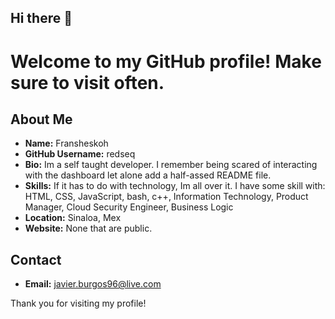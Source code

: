 ## Hi there 👋

<!--
**redseq/redseq** is a ✨ _special_ ✨ repository because its `README.md` (this file) appears on your GitHub profile.

Here are some ideas to get you started:

- 🔭 I’m currently working on ...
- 🌱 I’m currently learning ...
- 👯 I’m looking to collaborate on ...
- 🤔 I’m looking for help with ...
- 💬 Ask me about ...
- 📫 How to reach me: ...
- 😄 Pronouns: ...
- ⚡ Fun fact: ...
-->
# Welcome to my GitHub profile! Make sure to visit often.

## About Me
- **Name:** Fransheskoh
- **GitHub Username:** redseq
- **Bio:** Im a self taught developer. I remember being scared of interacting with the dashboard let alone add a half-assed README file.
- **Skills:** If it has to do with technology, Im all over it. I have some skill with: HTML, CSS, JavaScript, bash, c++, Information Technology, Product Manager, Cloud Security Engineer, Business Logic 
- **Location:** Sinaloa, Mex
- **Website:** None that are public.

## Contact
- **Email:** javier.burgos96@live.com

Thank you for visiting my profile!
